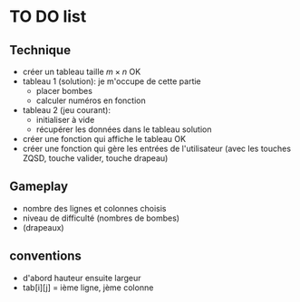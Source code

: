 # TO DO list

## Technique

- créer un tableau taille $m \times n$ OK
- tableau 1 (solution): je m'occupe de cette partie
  - placer bombes
  - calculer numéros en fonction
- tableau 2 (jeu courant):
  - initialiser à vide
  - récupérer les données dans le tableau solution
- créer une fonction qui affiche le tableau OK
- créer une fonction qui gère les entrées de l'utilisateur (avec les touches ZQSD, touche valider, touche drapeau)

## Gameplay

- nombre des lignes et colonnes choisis
- niveau de difficulté (nombres de bombes)
- (drapeaux)

## conventions

- d'abord hauteur ensuite largeur
- tab[i][j] = ième ligne, jème colonne
